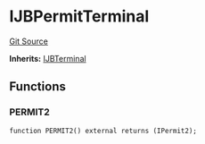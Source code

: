 # IJBPermitTerminal
[Git Source](https://github.com/Bananapus/nana-core/blob/2998dca2fbd2658e2c8791d6dc8348147d69e28e/src/interfaces/IJBPermitTerminal.sol)

**Inherits:**
[IJBTerminal](/docs/v4/api/core/interfaces/IJBTerminal.md)


## Functions
### PERMIT2


```solidity
function PERMIT2() external returns (IPermit2);
```

